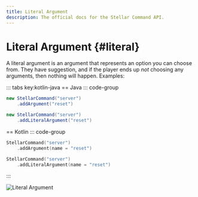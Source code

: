 ```yaml
---
title: Literal Argument
description: The official docs for the Stellar Command API.
---
```


# Literal Argument {#literal}

A literal argument is an argument that represents an option you can choose from. They have suggestion, and if the player ends up _not_ choosing any arguments, then nothing will happen.
Examples:

::: tabs key:kotlin-java
== Java
::: code-group
```Java [Short]
new StellarCommand("server")
    .addArgument("reset")
```
```Java [Long]
new StellarCommand("server")
    .addLiteralArgument("reset")
```

== Kotlin
::: code-group
```Kotlin [Short]
StellarCommand("server")
    .addArgument(name = "reset")
```
```Kotlin [Long]
StellarCommand("server")
    .addLiteralArgument(name = "reset")
```
:::

![Literal Argument](https://cdn.lutto.dev/stellar/gifs/literal_argument.gif)